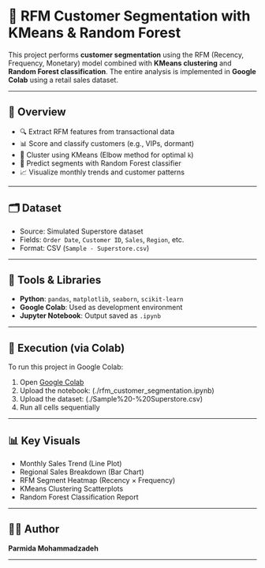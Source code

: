 # 🧠 RFM Customer Segmentation with KMeans & Random Forest

This project performs **customer segmentation** using the RFM (Recency, Frequency, Monetary) model combined with **KMeans clustering** and **Random Forest classification**. The entire analysis is implemented in **Google Colab** using a retail sales dataset.

---

## 📌 Overview

- 🔍 Extract RFM features from transactional data
- 📊 Score and classify customers (e.g., VIPs, dormant)
- 🤖 Cluster using KMeans (Elbow method for optimal `k`)
- 🧠 Predict segments with Random Forest classifier
- 📈 Visualize monthly trends and customer patterns

---

## 🗂️ Dataset

- Source: Simulated Superstore dataset
- Fields: `Order Date`, `Customer ID`, `Sales`, `Region`, etc.
- Format: CSV (`Sample - Superstore.csv`)

---

## 🔧 Tools & Libraries

- **Python**: `pandas`, `matplotlib`, `seaborn`, `scikit-learn`
- **Google Colab**: Used as development environment
- **Jupyter Notebook**: Output saved as `.ipynb`

---

## 🚀 Execution (via Colab)

To run this project in Google Colab:

1. Open [Google Colab](https://colab.research.google.com/drive/1Wl1z6Jn955pCxFmR5YrmQhQqZNC2zgU6?usp=drive_link)
2. Upload the notebook: (./rfm_customer_segmentation.ipynb)
3. Upload the dataset: (./Sample%20-%20Superstore.csv)
4. Run all cells sequentially

---

## 📊 Key Visuals

- Monthly Sales Trend (Line Plot)
- Regional Sales Breakdown (Bar Chart)
- RFM Segment Heatmap (Recency × Frequency)
- KMeans Clustering Scatterplots
- Random Forest Classification Report

---

## 👩‍💻 Author

**Parmida Mohammadzadeh**

---

